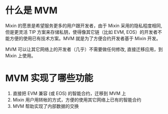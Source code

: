 # 什么是 MVM 

Mixin 的愿景是希望服务更多的用户跟开发者，由于 Mixin 采用的隐私程度相同, 但是更灵活 TIP 方案来存储私钥，使得像其它链（比如 EVM, EOS）的开发者不能方便的使用已有技术方案。MVM 就是为了方便合约开发者基于 Mixin 开发。

MVM 可以让其它网络上的开发者（几乎）不需要做任何修改, 直接迁移应用，到 Mixin 上使用。

# MVM 实现了哪些功能

1. 直接把 EVM 兼容 (或 EOS) 的智能合约，迁移到 MVM 上
2. Mixin 用户用转帐的方式，方便的使用其它网络上已有的智能合约 
3. MVM 帮助实现了内部数据的交换
